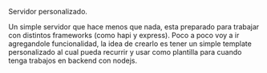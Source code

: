 Servidor personalizado. 

Un simple servidor que hace menos que nada, esta preparado para trabajar con distintos frameworks (como hapi y express).
Poco a poco voy a ir agregandole funcionalidad, la idea de crearlo es tener un simple template personalizado
al cual pueda recurrir y usar como plantilla para cuando tenga trabajos en backend con nodejs.
